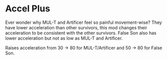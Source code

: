 # Accel Plus

Ever wonder why MUL-T and Artificer feel so painful movement-wise? They have lower acceleration than other survivors, this mod changes their acceleration to be consistent with the other survivors. False Son also has lower acceleration but not as low as MUL-T and Artificer.

Raises acceleration from 30 -> 80 for MUL-T/Artificer and 50 -> 80 for False Son.